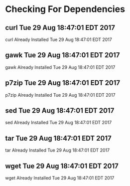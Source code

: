 # Checking For Dependencies

## curl Tue 29 Aug 18:47:01 EDT 2017
curl Already Installed Tue 29 Aug 18:47:01 EDT 2017
## gawk Tue 29 Aug 18:47:01 EDT 2017
gawk Already Installed Tue 29 Aug 18:47:01 EDT 2017
## p7zip Tue 29 Aug 18:47:01 EDT 2017
p7zip Already Installed Tue 29 Aug 18:47:01 EDT 2017
## sed Tue 29 Aug 18:47:01 EDT 2017
sed Already Installed Tue 29 Aug 18:47:01 EDT 2017
## tar Tue 29 Aug 18:47:01 EDT 2017
tar Already Installed Tue 29 Aug 18:47:01 EDT 2017
## wget Tue 29 Aug 18:47:01 EDT 2017
wget Already Installed Tue 29 Aug 18:47:01 EDT 2017
